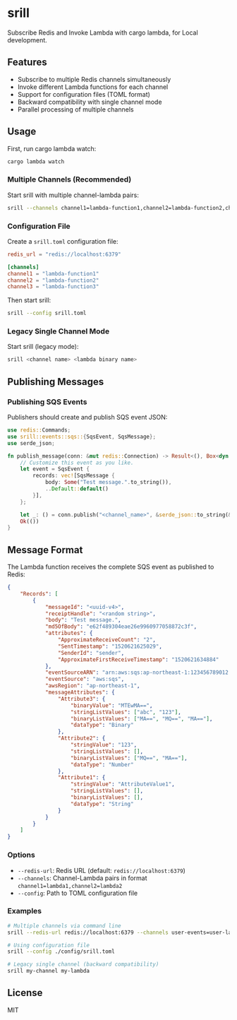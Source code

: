 # srill

Subscribe Redis and Invoke Lambda with cargo lambda, for Local development.

## Features

- Subscribe to multiple Redis channels simultaneously
- Invoke different Lambda functions for each channel
- Support for configuration files (TOML format)
- Backward compatibility with single channel mode
- Parallel processing of multiple channels

## Usage

First, run cargo lambda watch:
```sh
cargo lambda watch
```

### Multiple Channels (Recommended)

Start srill with multiple channel-lambda pairs:
```sh
srill --channels channel1=lambda-function1,channel2=lambda-function2,channel3=lambda-function3
```

### Configuration File

Create a `srill.toml` configuration file:
```toml
redis_url = "redis://localhost:6379"

[channels]
channel1 = "lambda-function1"
channel2 = "lambda-function2"
channel3 = "lambda-function3"
```

Then start srill:
```sh
srill --config srill.toml
```

### Legacy Single Channel Mode

Start srill (legacy mode):
```sh
srill <channel name> <lambda binary name>
```

## Publishing Messages

### Publishing SQS Events

Publishers should create and publish SQS event JSON:

```rust
use redis::Commands;
use srill::events::sqs::{SqsEvent, SqsMessage};
use serde_json;

fn publish_message(conn: &mut redis::Connection) -> Result<(), Box<dyn std::error::Error>> {
    // Customize this event as you like.
    let event = SqsEvent {
        records: vec![SqsMessage {
            body: Some("Test message.".to_string()),
            ..Default::default()
        }],
    };

    let _: () = conn.publish("<channel_name>", &serde_json::to_string(&event)?)?;
    Ok(())
}
```

## Message Format

The Lambda function receives the complete SQS event as published to Redis:

```json
{
    "Records": [
        {
            "messageId": "<uuid-v4>",
            "receiptHandle": "<random string>",
            "body": "Test message.",
            "md5OfBody": "e62f489304eae26e9960977058872c3f",
            "attributes": {
                "ApproximateReceiveCount": "2",
                "SentTimestamp": "1520621625029",
                "SenderId": "sender",
                "ApproximateFirstReceiveTimestamp": "1520621634884"
            },
            "eventSourceARN": "arn:aws:sqs:ap-northeast-1:123456789012:SQSQueue",
            "eventSource": "aws:sqs",
            "awsRegion": "ap-northeast-1",
            "messageAttributes": {
                "Attribute3": {
                    "binaryValue": "MTEwMA==",
                    "stringListValues": ["abc", "123"],
                    "binaryListValues": ["MA==", "MQ==", "MA=="],
                    "dataType": "Binary"
                },
                "Attribute2": {
                    "stringValue": "123",
                    "stringListValues": [],
                    "binaryListValues": ["MQ==", "MA=="],
                    "dataType": "Number"
                },
                "Attribute1": {
                    "stringValue": "AttributeValue1",
                    "stringListValues": [],
                    "binaryListValues": [],
                    "dataType": "String"
                }
            }
        }
    ]
}
```

### Options

- `--redis-url`: Redis URL (default: `redis://localhost:6379`)
- `--channels`: Channel-Lambda pairs in format `channel1=lambda1,channel2=lambda2`
- `--config`: Path to TOML configuration file

### Examples

```sh
# Multiple channels via command line
srill --redis-url redis://localhost:6379 --channels user-events=user-lambda,order-events=order-lambda

# Using configuration file
srill --config ./config/srill.toml

# Legacy single channel (backward compatibility)
srill my-channel my-lambda
```

## License

MIT

